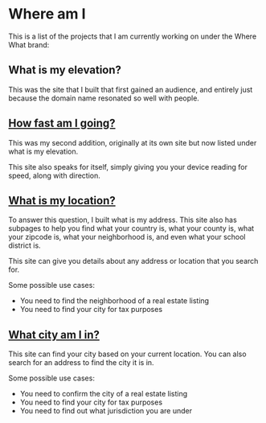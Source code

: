 # Where am I

This is a list of the projects that I am currently working on under the Where What brand:

## What is my elevation?

This was the site that I built that first gained an audience, and entirely just because the domain name resonated so well with people.

## [How fast am I going?](https://whatismyelevation.com/how-fast-am-i-going)

This was my second addition, originally at its own site but now listed under what is my elevation.

This site also speaks for itself, simply giving you your device reading for speed, along with direction.

## [What is my location?](https://whatismyelevation.com/what-is-my-address)

To answer this question, I built what is my address. This site also has subpages to help you find what your country is, what your county is, what your zipcode is, what your neighborhood is, and even what your school district is.

This site can give you details about any address or location that you search for.

Some possible use cases:
- You need to find the neighborhood of a real estate listing
- You need to find your city for tax purposes

## [What city am I in?](https://whatismyelevation.com/what-is-my-city)

This site can find your city based on your current location. You can also search for an address to find the city it is in.

Some possible use cases:
- You need to confirm the city of a real estate listing
- You need to find your city for tax purposes
- You need to find out what jurisdiction you are under

